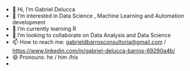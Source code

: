 - 👋 Hi, I’m Gabriel Delucca 
- 👀 I’m interested in Data Science , Machine Learning and Automation development
- 🌱 I’m currently learning R
- 💞️ I’m looking to collaborate on Data Analysis and Data Science
- 📫 How to reach me: gabrieldbarrosconsultoria@gmail.com / https://www.linkedin.com/in/gabriel-delucca-barros-69290a4b/
- 😄 Pronouns: he / him /his
- 

<!---
GabrielDBConsultoria/GabrielDBConsultoria is a ✨ special ✨ repository because its `README.md` (this file) appears on your GitHub profile.
You can click the Preview link to take a look at your changes.
--->
